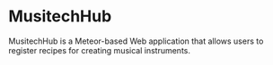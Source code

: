 MusitechHub
===========

MusitechHub is a Meteor-based Web application that allows users to register recipes for creating musical instruments.
